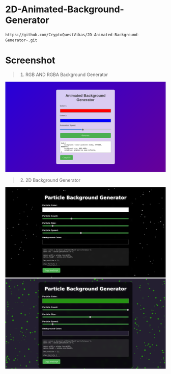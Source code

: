 # 2D-Animated-Background-Generator

``https://github.com/CryptoQuestVikas/2D-Animated-Background-Generator-.git``

# Screenshot
> 1. RGB AND RGBA Background Generator

![](img/bggen1.png)

> 2. 2D Background Generator

![](img/bggen2.png)
![](img/bggen3.png)
